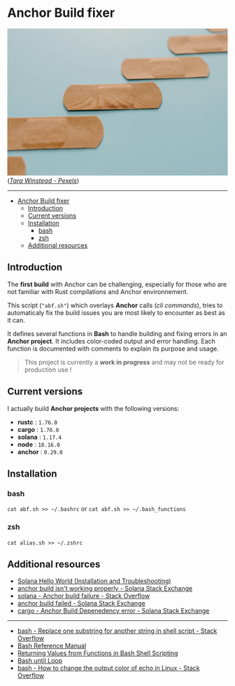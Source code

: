 
# Anchor Build fixer

![](assets/pexels-tara-winstead-7722845.jpg)
(*[Tara Winstead - Pexels](https://www.pexels.com/@tara-winstead/)*)

--------

<!-- TOC -->

- [Anchor Build fixer](#anchor-build-fixer)
	- [Introduction](#introduction)
	- [Current versions](#current-versions)
	- [Installation](#installation)
		- [bash](#bash)
		- [zsh](#zsh)
	- [Additional resources](#additional-resources)

<!-- /TOC -->

## Introduction

The **first build** with Anchor can be challenging, especially for those who are not familiar with Rust compilations and Anchor environnement.

This script (`"abf.sh"`) which overlays **Anchor** calls (*cli commands*), tries to automaticaly fix the build issues you are most likely to encounter as best as it can.

It defines several functions in **Bash** to handle building and fixing errors in an **Anchor project**. It includes color-coded output and error handling. Each function is documented with comments to explain its purpose and usage.

> This project is currently a **work in progress** and may not be ready for production use !


## Current versions

I actually build **Anchor projects** with the following versions:
- **rustc** : `1.76.0`
- **cargo** : `1.76.0`
- **solana** : `1.17.4`
- **node** : `18.16.0`
- **anchor** : `0.29.0`


## Installation

### bash
`cat abf.sh >> ~/.bashrc` or `cat abf.sh >> ~/.bash_functions`

### zsh
`cat alias.sh >> ~/.zshrc`


## Additional resources

- [Solana Hello World (Installation and Troubleshooting)](https://www.rareskills.io/post/hello-world-solana)
- [anchor build isn't working properly - Solana Stack Exchange](https://solana.stackexchange.com/questions/2770/anchor-build-isnt-working-properly)
- [solana - Anchor build failure - Stack Overflow](https://stackoverflow.com/questions/73360283/anchor-build-failure)
- [anchor build failed - Solana Stack Exchange](https://solana.stackexchange.com/questions/6853/anchor-build-failed)
- [cargo - Anchor Build Depenedency error - Solana Stack Exchange](https://solana.stackexchange.com/questions/670/anchor-build-depenedency-error?rq=1)
----
- [bash - Replace one substring for another string in shell script - Stack Overflow](https://stackoverflow.com/questions/13210880/replace-one-substring-for-another-string-in-shell-script)
- [Bash Reference Manual](https://www.gnu.org/software/bash/manual/bash.html#Shell-Parameter-Expansion)
- [Returning Values from Functions in Bash Shell Scripting](https://ioflood.com/blog/bash-function-return-value/)
- [Bash until Loop](https://linuxize.com/post/bash-until-loop/)
- [bash - How to change the output color of echo in Linux - Stack Overflow](https://stackoverflow.com/questions/5947742/how-to-change-the-output-color-of-echo-in-linux)
